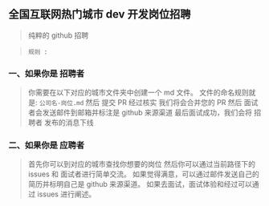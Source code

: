 
## 全国互联网热门城市 dev 开发岗位招聘

> 纯粹的 github 招聘

> `规则 : `

### 一、如果你是 招聘者

> 你需要在以下对应的城市文件夹中创建一个 md 文件。
> 文件的命名规则就是:  `公司名-岗位.md`
> 然后 提交 PR
> 经过核实 我们将会合并您的 PR
> 然后 面试者会发送邮件到邮箱并标注是 github 来源渠道
> 最后面试成功，我们会将 招聘者 发布的消息下线

### 二、如果你是 应聘者

> 首先你可以到对应的城市查找你想要的岗位
> 然后你可以通过当前路径下的 issues 和 面试者进行简单交流。
> 如果觉得满意，可以通过邮件发送自己的简历并标明自己是 github 来源渠道。
> 如果去面试，面试体验和经过可以通过 issues 进行阐述。